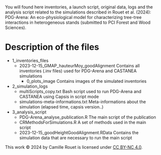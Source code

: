 You will found here inventories, a launch script, original data, logs and the analysis script related to the simulations described in Rouet et al. (2024): PDG-Arena: An eco-physiological model for characterizing tree-tree interactions in heterogeneous stands (submitted to PCI Forest and Wood Sciences).


# Description of the files

- 1_inventories_files
	- 2023-12-15_GMAP_hauteurMoy_goodAlignment
	  Contains all inventories (.inv files) used for PDG-Arena and CASTANEA simulations
	    - 0_plots_image
	    Contains images of the simulated inventories
- 2_simulation_logs
	- multiScripts_copy.txt
	Bash script used to run PDG-Arena and CASTANEA using Capsis in script mode
	- simulations-meta-informations.txt
	Meta-informations about the simulation (elapsed time, capsis version..)
- 3_analysis_script
	- PDG-Arena_analyse_publication.R
	The main script of the publication
	- CRMethodsForSimulations.R
	A set of methods used in the main script
	- 2023-12-15_goodHeightGoodAlignment.RData
	Contains the simulation data that are necessary to run the main script

This work © 2024 by Camille Rouet is licensed under [CC BY-NC 4.0](http://creativecommons.org/licenses/by-nc/4.0/).
